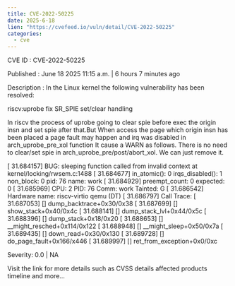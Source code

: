 ```yaml
---
title: CVE-2022-50225
date: 2025-6-18
lien: "https://cvefeed.io/vuln/detail/CVE-2022-50225"
categories:
  - cve
---
```


CVE ID : CVE-2022-50225

Published :  June 18
2025
11:15 a.m. | 6 hours
7 minutes ago

Description : In the Linux kernel
the following vulnerability has been resolved:

riscv:uprobe fix SR_SPIE set/clear handling

In riscv the process of uprobe going to clear spie before exec
the origin insn
and set spie after that.But When access the page
which origin insn has been placed a page fault may happen and
irq was disabled in arch_uprobe_pre_xol function
It cause a WARN
as follows.
There is no need to clear/set spie in arch_uprobe_pre/post/abort_xol.
We can just remove it.

[   31.684157] BUG: sleeping function called from invalid context at kernel/locking/rwsem.c:1488
[   31.684677] in_atomic(): 0
irqs_disabled(): 1
non_block: 0
pid: 76
name: work
[   31.684929] preempt_count: 0
expected: 0
[   31.685969] CPU: 2 PID: 76 Comm: work Tainted: G
[   31.686542] Hardware name: riscv-virtio
qemu (DT)
[   31.686797] Call Trace:
[   31.687053] [] dump_backtrace+0x30/0x38
[   31.687699] [] show_stack+0x40/0x4c
[   31.688141] [] dump_stack_lvl+0x44/0x5c
[   31.688396] [] dump_stack+0x18/0x20
[   31.688653] [] __might_resched+0x114/0x122
[   31.688948] [] __might_sleep+0x50/0x7a
[   31.689435] [] down_read+0x30/0x130
[   31.689728] [] do_page_fault+0x166/x446
[   31.689997] [] ret_from_exception+0x0/0xc

Severity: 0.0 | NA

Visit the link for more details
such as CVSS details
affected products
timeline
and more...
